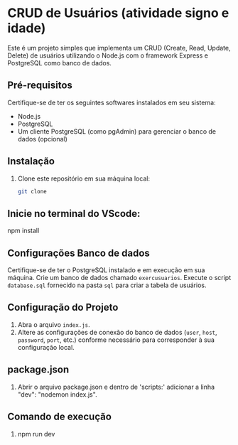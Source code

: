 # CRUD de Usuários (atividade signo e idade)

Este é um projeto simples que implementa um CRUD (Create, Read, Update, Delete) de usuários utilizando o Node.js com o framework Express e PostgreSQL como banco de dados.

## Pré-requisitos

Certifique-se de ter os seguintes softwares instalados em seu sistema:

- Node.js
- PostgreSQL
- Um cliente PostgreSQL (como pgAdmin) para gerenciar o banco de dados (opcional)

## Instalação

1. Clone este repositório em sua máquina local:

   ```bash
   git clone 
## Inicie no terminal do VScode:

npm install

## Configurações Banco de dados

Certifique-se de ter o PostgreSQL instalado e em execução em sua máquina.
Crie um banco de dados chamado `exercusuarios`.
Execute o script `database.sql` fornecido na pasta `sql` para criar a tabela de usuários.

## Configuração do Projeto

1. Abra o arquivo `index.js`.
2. Altere as configurações de conexão do banco de dados (`user`, `host`, `password`, `port`, etc.) conforme necessário para corresponder à sua configuração local.

## package.json

   
1. Abrir o arquivo package.json e dentro de 'scripts:' adicionar a linha  "dev": "nodemon index.js".

## Comando de execução

1. npm run dev
